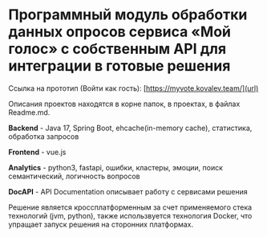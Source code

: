 # Программный модуль обработки данных опросов сервиса «Мой голос» с собственным  API для интеграции в готовые решения

Ссылка на прототип (Войти как гость): [https://myvote.kovalev.team/](url)

Описания проектов находятся в корне папок, в проектах, в файлах Readme.md.

**Backend** -  Java 17, Spring Boot, ehcache(in-memory cache), статистика, обработка запросов

**Frontend** - vue.js

**Analytics** - python3, fastapi, ошибки, кластеры, эмоции, поиск семантический, логичность вопросов

**DocAPI** - API Documentation описывает работу с сервисами решения

Решение является кроссплатформенным за счет применяемого стека технологий (jvm, python), также использвуется технология Docker, что упращает запуск решения на сторонних платформах.